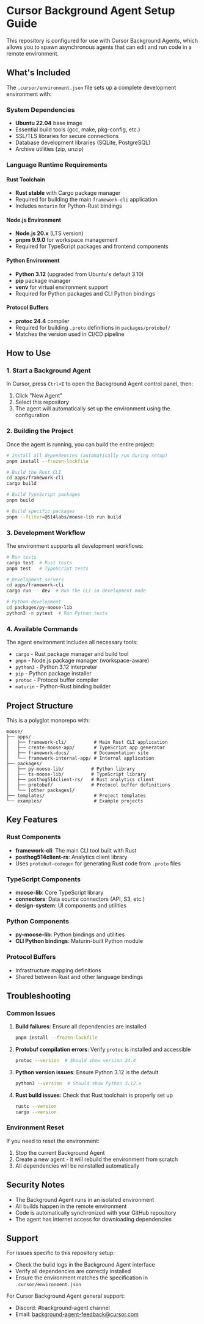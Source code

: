 # Cursor Background Agent Setup Guide

This repository is configured for use with Cursor Background Agents, which allows you to spawn asynchronous agents that can edit and run code in a remote environment.

## What's Included

The `.cursor/environment.json` file sets up a complete development environment with:

### System Dependencies
- **Ubuntu 22.04** base image
- Essential build tools (gcc, make, pkg-config, etc.)
- SSL/TLS libraries for secure connections
- Database development libraries (SQLite, PostgreSQL)
- Archive utilities (zip, unzip)

### Language Runtime Requirements

#### Rust Toolchain
- **Rust stable** with Cargo package manager
- Required for building the main `framework-cli` application
- Includes `maturin` for Python-Rust bindings

#### Node.js Environment
- **Node.js 20.x** (LTS version)
- **pnpm 9.9.0** for workspace management
- Required for TypeScript packages and frontend components

#### Python Environment
- **Python 3.12** (upgraded from Ubuntu's default 3.10)
- **pip** package manager
- **venv** for virtual environment support
- Required for Python packages and CLI Python bindings

#### Protocol Buffers
- **protoc 24.4** compiler
- Required for building `.proto` definitions in `packages/protobuf/`
- Matches the version used in CI/CD pipeline

## How to Use

### 1. Start a Background Agent

In Cursor, press `Ctrl+E` to open the Background Agent control panel, then:
1. Click "New Agent"
2. Select this repository
3. The agent will automatically set up the environment using the configuration

### 2. Building the Project

Once the agent is running, you can build the entire project:

```bash
# Install all dependencies (automatically run during setup)
pnpm install --frozen-lockfile

# Build the Rust CLI
cd apps/framework-cli
cargo build

# Build TypeScript packages
pnpm build

# Build specific packages
pnpm --filter=@514labs/moose-lib run build
```

### 3. Development Workflow

The environment supports all development workflows:

```bash
# Run tests
cargo test  # Rust tests
pnpm test   # TypeScript tests

# Development servers
cd apps/framework-cli
cargo run -- dev  # Run the CLI in development mode

# Python development
cd packages/py-moose-lib
python3 -m pytest  # Run Python tests
```

### 4. Available Commands

The agent environment includes all necessary tools:

- `cargo` - Rust package manager and build tool
- `pnpm` - Node.js package manager (workspace-aware)
- `python3` - Python 3.12 interpreter
- `pip` - Python package installer
- `protoc` - Protocol buffer compiler
- `maturin` - Python-Rust binding builder

## Project Structure

This is a polyglot monorepo with:

```
moose/
├── apps/
│   ├── framework-cli/          # Main Rust CLI application
│   ├── create-moose-app/       # TypeScript app generator
│   ├── framework-docs/         # Documentation site
│   └── framework-internal-app/ # Internal application
├── packages/
│   ├── py-moose-lib/          # Python library
│   ├── ts-moose-lib/          # TypeScript library
│   ├── posthog514client-rs/   # Rust analytics client
│   ├── protobuf/              # Protocol buffer definitions
│   └── [other packages]/
├── templates/                  # Project templates
└── examples/                   # Example projects
```

## Key Features

### Rust Components
- **framework-cli**: The main CLI tool built with Rust
- **posthog514client-rs**: Analytics client library
- Uses `protobuf-codegen` for generating Rust code from `.proto` files

### TypeScript Components
- **moose-lib**: Core TypeScript library
- **connectors**: Data source connectors (API, S3, etc.)
- **design-system**: UI components and utilities

### Python Components
- **py-moose-lib**: Python bindings and utilities
- **CLI Python bindings**: Maturin-built Python module

### Protocol Buffers
- Infrastructure mapping definitions
- Shared between Rust and other language bindings

## Troubleshooting

### Common Issues

1. **Build failures**: Ensure all dependencies are installed
   ```bash
   pnpm install --frozen-lockfile
   ```

2. **Protobuf compilation errors**: Verify `protoc` is installed and accessible
   ```bash
   protoc --version  # Should show version 24.4
   ```

3. **Python version issues**: Ensure Python 3.12 is the default
   ```bash
   python3 --version  # Should show Python 3.12.x
   ```

4. **Rust build issues**: Check that Rust toolchain is properly set up
   ```bash
   rustc --version
   cargo --version
   ```

### Environment Reset

If you need to reset the environment:

1. Stop the current Background Agent
2. Create a new agent - it will rebuild the environment from scratch
3. All dependencies will be reinstalled automatically

## Security Notes

- The Background Agent runs in an isolated environment
- All builds happen in the remote environment
- Code is automatically synchronized with your GitHub repository
- The agent has internet access for downloading dependencies

## Support

For issues specific to this repository setup:
- Check the build logs in the Background Agent interface
- Verify all dependencies are correctly installed
- Ensure the environment matches the specification in `.cursor/environment.json`

For Cursor Background Agent general support:
- Discord: #background-agent channel
- Email: background-agent-feedback@cursor.com